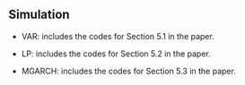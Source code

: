 ## Simulation

* VAR: includes the codes for Section 5.1 in the paper.

* LP: includes the codes for Section 5.2 in the paper.

* MGARCH: includes the codes for Section 5.3 in the paper.
